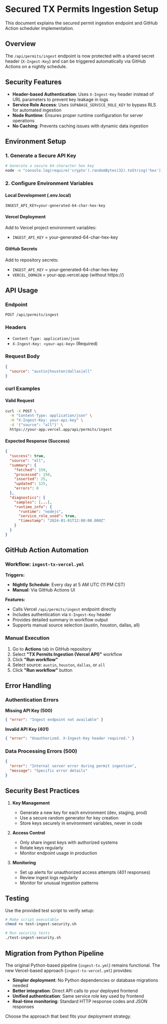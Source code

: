 # Secured TX Permits Ingestion Setup

This document explains the secured permit ingestion endpoint and GitHub Action scheduler implementation.

## Overview

The `/api/permits/ingest` endpoint is now protected with a shared secret header (`X-Ingest-Key`) and can be triggered automatically via GitHub Actions on a nightly schedule.

## Security Features

- **Header-based Authentication**: Uses `X-Ingest-Key` header instead of URL parameters to prevent key leakage in logs
- **Service Role Access**: Uses `SUPABASE_SERVICE_ROLE_KEY` to bypass RLS for automated ingestion
- **Node Runtime**: Ensures proper runtime configuration for server operations
- **No Caching**: Prevents caching issues with dynamic data ingestion

## Environment Setup

### 1. Generate a Secure API Key

```bash
# Generate a secure 64-character hex key
node -e "console.log(require('crypto').randomBytes(32).toString('hex'))"
```

### 2. Configure Environment Variables

#### Local Development (.env.local)
```env
INGEST_API_KEY=your-generated-64-char-hex-key
```

#### Vercel Deployment
Add to Vercel project environment variables:
- `INGEST_API_KEY` = your-generated-64-char-hex-key

#### GitHub Secrets
Add to repository secrets:
- `INGEST_API_KEY` = your-generated-64-char-hex-key  
- `VERCEL_DOMAIN` = your-app.vercel.app (without https://)

## API Usage

### Endpoint
```
POST /api/permits/ingest
```

### Headers
- `Content-Type: application/json`
- `X-Ingest-Key: <your-api-key>` (Required)

### Request Body
```json
{
  "source": "austin|houston|dallas|all"
}
```

### curl Examples

#### Valid Request
```bash
curl -X POST \
  -H "Content-Type: application/json" \
  -H "X-Ingest-Key: your-api-key" \
  -d '{"source": "all"}' \
  https://your-app.vercel.app/api/permits/ingest
```

#### Expected Response (Success)
```json
{
  "success": true,
  "source": "all",
  "summary": {
    "fetched": 150,
    "processed": 150,
    "inserted": 25,
    "updated": 125,
    "errors": 0
  },
  "diagnostics": {
    "samples": [...],
    "runtime_info": {
      "runtime": "nodejs",
      "service_role_used": true,
      "timestamp": "2024-01-01T12:00:00.000Z"
    }
  }
}
```

## GitHub Action Automation

### Workflow: `ingest-tx-vercel.yml`

**Triggers:**
- **Nightly Schedule**: Every day at 5 AM UTC (11 PM CST)
- **Manual**: Via GitHub Actions UI

**Features:**
- Calls Vercel `/api/permits/ingest` endpoint directly
- Includes authentication via `X-Ingest-Key` header
- Provides detailed summary in workflow output
- Supports manual source selection (austin, houston, dallas, all)

### Manual Execution

1. Go to **Actions** tab in GitHub repository
2. Select **"TX Permits Ingestion (Vercel API)"** workflow
3. Click **"Run workflow"**
4. Select source: `austin`, `houston`, `dallas`, or `all`
5. Click **"Run workflow"** button

## Error Handling

### Authentication Errors

**Missing API Key (500)**
```json
{ "error": "Ingest endpoint not available" }
```

**Invalid API Key (401)**
```json
{ "error": "Unauthorized. X-Ingest-Key header required." }
```

### Data Processing Errors (500)
```json
{
  "error": "Internal server error during permit ingestion",
  "message": "Specific error details"
}
```

## Security Best Practices

1. **Key Management**
   - Generate a new key for each environment (dev, staging, prod)
   - Use a secure random generator for key creation
   - Store keys securely in environment variables, never in code

2. **Access Control**
   - Only share ingest keys with authorized systems
   - Rotate keys regularly
   - Monitor endpoint usage in production

3. **Monitoring**
   - Set up alerts for unauthorized access attempts (401 responses)
   - Review ingest logs regularly
   - Monitor for unusual ingestion patterns

## Testing

Use the provided test script to verify setup:

```bash
# Make script executable
chmod +x test-ingest-security.sh

# Run security tests
./test-ingest-security.sh
```

## Migration from Python Pipeline

The original Python-based pipeline (`ingest-tx.yml`) remains functional. The new Vercel-based approach (`ingest-tx-vercel.yml`) provides:

- **Simpler deployment**: No Python dependencies or database migrations needed
- **Better integration**: Direct API calls to your deployed frontend
- **Unified authentication**: Same service role key used by frontend
- **Real-time monitoring**: Standard HTTP response codes and JSON responses

Choose the approach that best fits your deployment strategy.